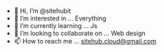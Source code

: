- 👋 Hi, I’m @sitehubit
- 👀 I’m interested in ... Everything
- 🌱 I’m currently learning ... Js
- 💞️ I’m looking to collaborate on ... Web design
- 📫 How to reach me ... sitehub.cloud@gmail.com
